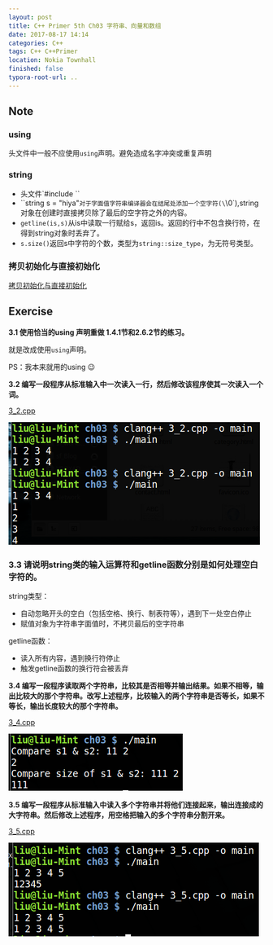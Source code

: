 ```yaml
---
layout: post
title: C++ Primer 5th Ch03 字符串、向量和数组
date: 2017-08-17 14:14
categories: C++ 
tags: C++ C++Primer
location: Nokia Townhall
finished: false
typora-root-url: ..
---
```


## Note

### using

头文件中一般不应使用`using`声明。避免造成名字冲突或重复声明

### string

- 头文件`#include <string>``
- ``string s = "hiya"`对于字面值字符串编译器会在结尾处添加一个空字符(\`\0\`),string对象在创建时直接拷贝除了最后的空字符之外的内容。
- `getline(is,s)`从is中读取一行赋给s，返回is。返回的行中不包含换行符，在得到string对象时丢弃了。
- `s.size()`返回s中字符的个数，类型为`string::size_type`，为无符号类型。

### 拷贝初始化与直接初始化

[拷贝初始化与直接初始化](http://liuyanfight.github.io/c++/Cpp-copy-initialization.html)



## Exercise

**3.1 使用恰当的using 声明重做 1.4.1节和2.6.2节的练习。**

就是改成使用`using`声明。

PS：我本来就用的using :wink:

**3.2 编写一段程序从标准输入中一次读入一行，然后修改该程序使其一次读入一个词。**

[3\_2.cpp](https://github.com/liuyanfight/cpp/blob/master/code/ch03/3_2.cpp)

![3_2](/img/blog/cpp/ch03/3_2.png)

### 3.3 请说明string类的输入运算符和getline函数分别是如何处理空白字符的。

string类型：

- 自动忽略开头的空白（包括空格、换行、制表符等），遇到下一处空白停止
- 赋值对象为字符串字面值时，不拷贝最后的空字符串

getline函数：

- 读入所有内容，遇到换行符停止
- 触发getline函数的换行符会被丢弃

**3.4 编写一段程序读取两个字符串，比较其是否相等并输出结果。如果不相等，输出比较大的那个字符串。改写上述程序，比较输入的两个字符串是否等长，如果不等长，输出长度较大的那个字符串。**

[3\_4.cpp](https://github.com/liuyanfight/cpp/blob/master/code/ch03/3_4.cpp)

![3_4](/img/blog/cpp/ch03/3_4.png)

**3.5 编写一段程序从标准输入中读入多个字符串并将他们连接起来，输出连接成的大字符串。然后修改上述程序，用空格把输入的多个字符串分割开来。**

[3\_5.cpp](https://github.com/liuyanfight/cpp/blob/master/code/ch03/3_5.cpp)

![3_5](/img/blog/cpp/ch03/3_5.png)





